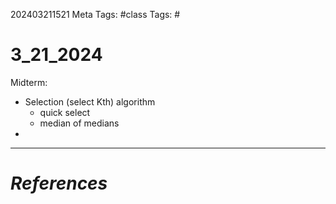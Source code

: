 202403211521
Meta Tags: #class
Tags: #

# 3_21_2024

Midterm:
- Selection (select Kth) algorithm
	- quick select
	- median of medians 
- 




---
# *References*